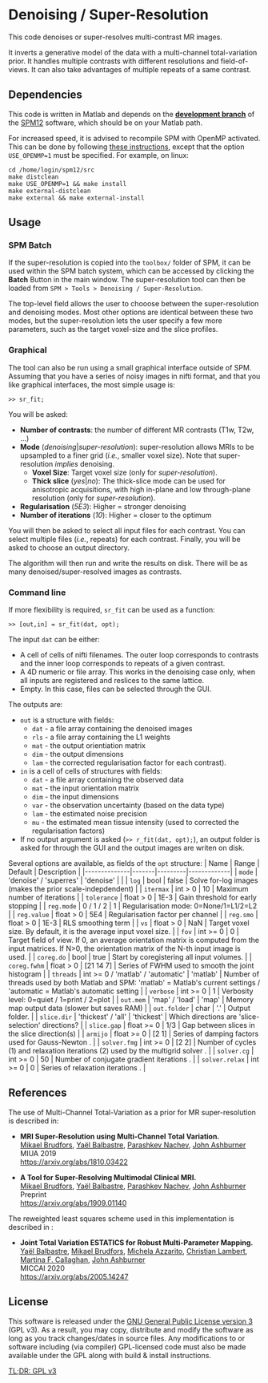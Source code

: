 # Denoising / Super-Resolution

This code denoises or super-resolves multi-contrast MR images.

It inverts a generative model of the data with a multi-channel 
total-variation prior. It handles multiple contrasts with different 
resolutions and field-of-views. It can also take advantages of multiple 
repeats of a same contrast.

## Dependencies

This code is written in Matlab and depends on the 
[**development branch**](https://github.com/spm/spm)
of the [SPM12](https://www.fil.ion.ucl.ac.uk/spm/) software, which 
should be on your Matlab path. 

For increased speed, it is advised to recompile SPM with OpenMP 
activated. This can be done by following 
[these instructions](https://en.wikibooks.org/wiki/SPM), except that the 
option `USE_OPENMP=1` must be specified. For example, on linux:
```{shell}
cd /home/login/spm12/src
make distclean
make USE_OPENMP=1 && make install
make external-distclean
make external && make external-install
```

## Usage

### SPM Batch

If the super-resolution is copied into the `toolbox/` folder of SPM, it
can be used within the SPM batch system, which can be accessed by clicking 
the **Batch** Button in the main window. The super-resolution tool can 
then be loaded from  `SPM > Tools > Denoising / Super-Resolution`.

The top-level field allows the user to chooose between the super-resolution 
and denoising modes. Most other options are identical between these two 
modes, but the super-resolution lets the user specify a few more 
parameters, such as the target voxel-size and the slice profiles.

### Graphical

The tool can also be run using a small graphical interface outside of SPM.
Assuming that you have a series of noisy images in nifti format, 
and that you like graphical interfaces, the most simple usage is:
```{matlab}
>> sr_fit;
```
You will be asked:
- **Number of contrasts**: the number of different MR contrasts (T1w, T2w, ...)
- **Mode** (*denoising*|*super-resolution*): super-resolution allows 
  MRIs to be upsampled to a finer grid (*i.e.*, smaller voxel size).
  Note that super-resolution *implies* denoising.
  - **Voxel Size**: Target voxel size (only for *super-resolution*).
  - **Thick slice** (*yes*|*no*): The thick-slice mode can be used for 
    anisotropic acquisitions, with high in-plane and low through-plane 
    resolution (only for *super-resolution*).
- **Regularisation** (*5E3*): Higher = stronger denoising
- **Number of iterations** (*10*): Higher = closer to the optimum

You will then be asked to select all input files for each contrast. 
You can select multiple files (*i.e.*, repeats) for each contrast.
Finally, you will be asked to choose an output directory.

The algorithm will then run and write the results on disk. 
There will be as many denoised/super-resolved images as contrasts.

### Command line

If more flexibility is required, `sr_fit` can be used as a function:
```{matlab}
>> [out,in] = sr_fit(dat, opt);
```
The input `dat` can be either:
- A cell of cells of nifti filenames. The outer loop corresponds to 
  contrasts and the inner loop corresponds to repeats of a given 
  contrast.
- A 4D numeric or file array. This works in the denoising case only, 
  when all inputs are registered and reslices to the same lattice.
- Empty. In this case, files can be selected through the GUI.

The outputs are:
- `out` is a structure with fields:
  - `dat` - a file array containing the denoised images
  - `rls` - a file array containing the L1 weights
  - `mat` - the output orientiation matrix
  - `dim` - the output dimensions
  - `lam` - the corrected regularisation factor for each contrast).
- `in` is a cell of cells of structures with fields:
  - `dat` - a file array containing the observed data
  - `mat` - the input orientation matrix
  - `dim` - the input dimensions
  - `var` - the observation uncertainty (based on the data type)
  - `lam` - the estimated noise precision
  - `mu`  - the estimated mean tissue intensity 
(used to corrected the regularisation factors)
- If no output argument is asked (`>> r_fit(dat, opt);`), an output 
  folder is asked for through the GUI and the output images are writen 
  on disk.

Several options are available, as fields of the `opt` structure:
| Name         | Range | Default | Description |
|--------------|-------|---------|-------------|
| `mode`       | 'denoise' / 'superres' | 'denoise' | |
| `log`        | bool       | false | Solve for-log images (makes the prior scale-indepdendent) |
| `itermax`    | int > 0    | 10 | Maximum number of iterations |
| `tolerance`  | float > 0  | 1E-3 | Gain threshold for early stopping |
| `reg.mode`   | 0 / 1 / 2  | 1 | Regularisation mode: 0=None/1=L1/2=L2 |
| `reg.value`  | float > 0  | 5E4 | Regularisation factor per channel |
| `reg.smo`    | float > 0  | 1E-3 | RLS smoothing term |
| `vs`         | float > 0  | NaN | Target voxel size. By default, it is the average input voxel size. |
| `fov`        | int >= 0   | 0 | Target field of view. If 0, an average orientation matrix is computed from the input matrices. If N>0, the orientation matrix of the N-th input image is used. |
| `coreg.do`   | bool       | true | Start by coregistering all input volumes. |
| `coreg.fwhm` | float > 0  | [21 14 7] | Series of FWHM used to smooth the joint histogram |
| `threads`    | int >= 0 / 'matlab' / 'automatic' |  'matlab' | Number of threads used by both Matlab and SPM: 'matlab' = Matlab's current settings / 'automatic = Matlab's automatic setting |
| `verbose`    | int >= 0   | 1 | Verbosity level: 0=quiet / 1=print / 2=plot |
| `out.mem`    | 'map' / 'load' | 'map' | Memory map output data (slower but saves RAM) |
| `out.folder` | char       | '.' | Output folder. |
| `slice.dir`  | 'thickest' / 'all' | 'thickest' | Which directions are 'slice-selection' directions? |
| `slice.gap`  | float >= 0 | 1/3 | Gap between slices in the slice direction(s) |
| `armijo`     | float >= 0 | [2 1] | Series of damping factors used for Gauss-Newton . |
| `solver.fmg`   | int >= 0 | [2 2] | Number of cycles (1) and relaxation iterations (2) used by the multigrid solver . |
| `solver.cg`    | int >= 0 | 50    | Number of conjugate gradient iterations . |
| `solver.relax` | int >= 0 | 0     | Series of relaxation iterations . |

## References

The use of Multi-Channel Total-Variation as a prior for MR 
super-resolution is described in:

- **MRI Super-Resolution using Multi-Channel Total Variation.**  
[Mikael Brudfors](mailto:brudfors@gmail.com), [Yaël Balbastre](mailto:y.balbastre@ucl.ac.uk), [Parashkev Nachev](mailto:p.nachev@ucl.ac.uk), [John Ashburner](mailto:j.ashburner@ucl.ac.uk)  
MIUA 2019  
https://arxiv.org/abs/1810.03422

- **A Tool for Super-Resolving Multimodal Clinical MRI.**  
[Mikael Brudfors](mailto:brudfors@gmail.com), [Yaël Balbastre](mailto:y.balbastre@ucl.ac.uk), [Parashkev Nachev](mailto:p.nachev@ucl.ac.uk), [John Ashburner](mailto:j.ashburner@ucl.ac.uk)  
Preprint  
https://arxiv.org/abs/1909.01140

The reweighted least squares scheme used in this implementation is 
described in :

- **Joint Total Variation ESTATICS for Robust Multi-Parameter Mapping.**  
[Yaël Balbastre](mailto:y.balbastre@ucl.ac.uk), [Mikael Brudfors](mailto:brudfors@gmail.com), [Michela Azzarito](mailto:michela.azzarito@balgrist.ch ), [Christian Lambert](mailto:christian.lambert@ucl.ac.uk), [Martina F. Callaghan](mailto:m.callaghan@ucl.ac.uk), [John Ashburner](mailto:j.ashburner@ucl.ac.uk)  
MICCAI 2020  
https://arxiv.org/abs/2005.14247

## License

This software is released under the 
[GNU General Public License version 3](LICENSE) (GPL v3). As a result, 
you may copy, distribute and modify the software as long as you track 
changes/dates in source files. Any modifications to or software including 
(via compiler) GPL-licensed code must also be made available under the 
GPL along with build & install instructions.

[TL;DR: GPL v3](https://tldrlegal.com/license/gnu-general-public-license-v3-(gpl-3))
